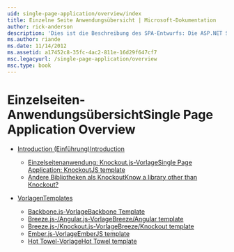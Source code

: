 ```yaml
---
uid: single-page-application/overview/index
title: Einzelne Seite Anwendungsübersicht | Microsoft-Dokumentation
author: rick-anderson
description: 'Dies ist die Beschreibung des SPA-Entwurfs: Die ASP.NET Single-Page Application (SPA) ist ein neues Feature in der Vorschau von MVC 4 Beta. Es bietet eine bessere End-to-End e...'
ms.author: riande
ms.date: 11/14/2012
ms.assetid: a17452c8-35fc-4ac2-811e-16d29f647cf7
msc.legacyurl: /single-page-application/overview
msc.type: book
---
```

<a name="single-page-application-overview"></a><span data-ttu-id="8b8e1-104">Einzelseiten-Anwendungsübersicht</span><span class="sxs-lookup"><span data-stu-id="8b8e1-104">Single Page Application Overview</span></span>
====================
- [<span data-ttu-id="8b8e1-105">Introduction (Einführung)</span><span class="sxs-lookup"><span data-stu-id="8b8e1-105">Introduction</span></span>](introduction/index.md)

    - [<span data-ttu-id="8b8e1-106">Einzelseitenanwendung: Knockout.js-Vorlage</span><span class="sxs-lookup"><span data-stu-id="8b8e1-106">Single Page Application: KnockoutJS template</span></span>](introduction/knockoutjs-template.md)
    - [<span data-ttu-id="8b8e1-107">Andere Bibliotheken als Knockout</span><span class="sxs-lookup"><span data-stu-id="8b8e1-107">Know a library other than Knockout?</span></span>](introduction/other-libraries.md)
- [<span data-ttu-id="8b8e1-108">Vorlagen</span><span class="sxs-lookup"><span data-stu-id="8b8e1-108">Templates</span></span>](templates/index.md)

    - [<span data-ttu-id="8b8e1-109">Backbone.js-Vorlage</span><span class="sxs-lookup"><span data-stu-id="8b8e1-109">Backbone Template</span></span>](templates/backbonejs-template.md)
    - [<span data-ttu-id="8b8e1-110">Breeze.js-/Angular.js-Vorlage</span><span class="sxs-lookup"><span data-stu-id="8b8e1-110">Breeze/Angular template</span></span>](templates/breezeangular-template.md)
    - [<span data-ttu-id="8b8e1-111">Breeze.js-/Knockout.js-Vorlage</span><span class="sxs-lookup"><span data-stu-id="8b8e1-111">Breeze/Knockout template</span></span>](templates/breezeknockout-template.md)
    - [<span data-ttu-id="8b8e1-112">Ember.js-Vorlage</span><span class="sxs-lookup"><span data-stu-id="8b8e1-112">EmberJS template</span></span>](templates/emberjs-template.md)
    - [<span data-ttu-id="8b8e1-113">Hot Towel-Vorlage</span><span class="sxs-lookup"><span data-stu-id="8b8e1-113">Hot Towel template</span></span>](templates/hottowel-template.md)
